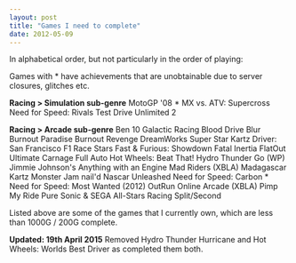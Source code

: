 ```yaml
---
layout: post
title: "Games I need to complete"
date: 2012-05-09
---
```


In alphabetical order, but not particularly in the order of playing:

Games with * have achievements that are unobtainable due to server closures, glitches etc.

<strong>Racing &gt; Simulation sub-genre</strong>
MotoGP '08 *
MX vs. ATV: Supercross
Need for Speed: Rivals
Test Drive Unlimited 2

<strong>Racing &gt; Arcade sub-genre</strong>
Ben 10 Galactic Racing
Blood Drive
Blur
Burnout Paradise
Burnout Revenge
DreamWorks Super Star Kartz
Driver: San Francisco
F1 Race Stars
Fast &amp; Furious: Showdown
Fatal Inertia
FlatOut Ultimate Carnage
Full Auto
Hot Wheels: Beat That!
Hydro Thunder Go (WP)
Jimmie Johnson's Anything with an Engine
Mad Riders (XBLA)
Madagascar Kartz
Monster Jam
nail'd
Nascar Unleashed
Need for Speed: Carbon *
Need for Speed: Most Wanted (2012)
OutRun Online Arcade (XBLA)
Pimp My Ride
Pure
Sonic &amp; SEGA All-Stars Racing
Split/Second

Listed above are some of the games that I currently own, which are less than 1000G / 200G complete.

<strong>Updated: 19th April 2015</strong>
Removed Hydro Thunder Hurricane and Hot Wheels: Worlds Best Driver as completed them both.
